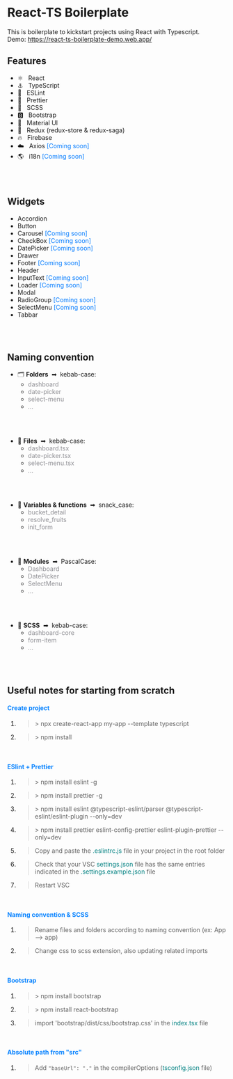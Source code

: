 <br/>

# React-TS Boilerplate

This is boilerplate to kickstart projects using React with Typescript.
<br/>
Demo: https://react-ts-boilerplate-demo.web.app/
<br/>

## Features
- ⚛️ &nbsp; React
- ⚓ &nbsp; TypeScript
- 👀 &nbsp; ESLint
- 🌈 &nbsp; Prettier
- 💄 &nbsp; SCSS
- 🅱️ &nbsp; Bootstrap
- 🔷 &nbsp; Material UI
- 🚀 &nbsp; Redux (redux-store & redux-saga)
- 🔥 &nbsp; Firebase
- ☁️ &nbsp; Axios <span style="color:#007AFF">[Coming soon]</span>
- 🌎 &nbsp; i18n <span style="color:#007AFF">[Coming soon]</span>
<br/>
<br/>

## Widgets
- Accordion
- Button
- Carousel <span style="color:#007AFF">[Coming soon]</span>
- CheckBox <span style="color:#007AFF">[Coming soon]</span>
- DatePicker <span style="color:#007AFF">[Coming soon]</span>
- Drawer
- Footer <span style="color:#007AFF">[Coming soon]</span>
- Header
- InputText <span style="color:#007AFF">[Coming soon]</span>
- Loader <span style="color:#007AFF">[Coming soon]</span>
- Modal
- RadioGroup <span style="color:#007AFF">[Coming soon]</span>
- SelectMenu <span style="color:#007AFF">[Coming soon]</span>
- Tabbar
<br/>
<br/>

## Naming convention
- 🗂️ **Folders** &nbsp;➡&nbsp; kebab-case:
    - <span style="color:#8E8E93">dashboard</span>
    - <span style="color:#8E8E93">date-picker</span>
    - <span style="color:#8E8E93">select-menu</span>
    - <span style="color:#8E8E93">...</span>
<br/>
<br/>

- 📌 **Files** &nbsp;➡&nbsp; kebab-case:
    - <span style="color:#8E8E93">dashboard.tsx</span>
    - <span style="color:#8E8E93">date-picker.tsx</span>
    - <span style="color:#8E8E93">select-menu.tsx</span>
    - <span style="color:#8E8E93">...</span>
<br/>
<br/>

- 🐍 **Variables & functions** &nbsp;➡&nbsp; snack_case:
    - <span style="color:#8E8E93">bucket_detail</span>
    - <span style="color:#8E8E93">resolve_fruits</span>
    - <span style="color:#8E8E93">init_form</span>
<br/>
<br/>

- 🐪 **Modules** &nbsp;➡&nbsp; PascalCase:
    - <span style="color:#8E8E93">Dashboard</span>
    - <span style="color:#8E8E93">DatePicker</span>
    - <span style="color:#8E8E93">SelectMenu</span>
    - <span style="color:#8E8E93">...</span>
<br/>
<br/>

- 💄 **SCSS** &nbsp;➡&nbsp; kebab-case:
    - <span style="color:#8E8E93">dashboard-core</span>
    - <span style="color:#8E8E93">form-item</span>
    - <span style="color:#8E8E93">...</span>
<br/>
<br/>

## Useful notes for starting from scratch

#### <span style="color:#0A84FF">Create project</span>
1. > \> npx create-react-app my-app --template typescript
2. > \> npm install

<br/>

#### <span style="color:#0A84FF">ESlint + Prettier</span>
1. > \> npm install eslint -g
2. > \> npm install prettier -g
3. > \> npm install eslint @typescript-eslint/parser @typescript-eslint/eslint-plugin --only=dev
4. > \> npm install prettier eslint-config-prettier eslint-plugin-prettier --only=dev
5. > Copy and paste the <span style="color:#008081">.eslintrc.js</span> file in your project in the root folder
6. > Check that your VSC <span style="color:#008081">settings.json</span> file has the same entries indicated in the <span style="color:#008081">.settings.example.json</span> file
7. > Restart VSC

<br/>

#### <span style="color:#0A84FF">Naming convention & SCSS</span>
1. > Rename files and folders according to naming convention (ex: App --> app)
2. > Change css to scss extension, also updating related imports

<br/>

#### <span style="color:#0A84FF">Bootstrap</span>
1. > \> npm install bootstrap
2. > \> npm install react-bootstrap
3. > import 'bootstrap/dist/css/bootstrap.css' in the <span style="color:#008081">index.tsx</span> file

<br/>

#### <span style="color:#0A84FF">Absolute path from "src"</span>
1. > Add ```"baseUrl": "."``` in the compilerOptions (<span style="color:#008081">tsconfig.json</span> file)
